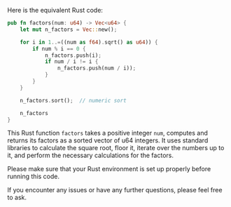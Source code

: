 Here is the equivalent Rust code:

```rust
pub fn factors(num: u64) -> Vec<u64> {
    let mut n_factors = Vec::new();

    for i in 1..=((num as f64).sqrt() as u64)) {
        if num % i == 0 {
            n_factors.push(i);
            if num / i != i {
                n_factors.push(num / i));
            }
        }
    }

    n_factors.sort();  // numeric sort

    n_factors
}
```
This Rust function `factors` takes a positive integer `num`, computes and returns its factors as a sorted vector of u64 integers. It uses standard libraries to calculate the square root, floor it, iterate over the numbers up to it, and perform the necessary calculations for the factors. 

Please make sure that your Rust environment is set up properly before running this code. 

If you encounter any issues or have any further questions, please feel free to ask.
